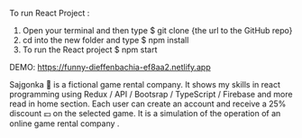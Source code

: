 To run React Project :

1. Open your terminal and then type $ git clone {the url to the GitHub repo}
2. cd into the new folder and type $ npm install
3. To run the React project $ npm start

DEMO: https://funny-dieffenbachia-ef8aa2.netlify.app

Sajgonka 🦐 is a fictional game rental company. It shows my skills in react programming using Redux / API / Bootsrap / TypeScript / Firebase and more read in home section. Each user can create an account and receive a 25% discount 💴 on the selected game. It is a simulation of the operation of an online game rental company .

